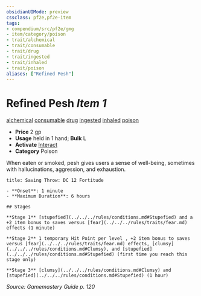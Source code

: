 ```yaml
---
obsidianUIMode: preview
cssclass: pf2e,pf2e-item
tags:
- compendium/src/pf2e/gmg
- item/category/poison
- trait/alchemical
- trait/consumable
- trait/drug
- trait/ingested
- trait/inhaled
- trait/poison
aliases: ["Refined Pesh"]
---
```

# Refined Pesh *Item 1*  
[alchemical](../../../Rules/traits/alchemical.md)  [consumable](../../../Rules/traits/consumable.md)  [drug](../../../Rules/traits/drug-gmg.md)  [ingested](../../../Rules/traits/ingested.md)  [inhaled](../../../Rules/traits/inhaled.md)  [poison](../../../Rules/traits/poison.md)  

- **Price** 2 gp
- **Usage** held in 1 hand; **Bulk** L
- **Activate** [Interact](../../../Rules/actions/interact.md)
- **Category** Poison

When eaten or smoked, pesh gives users a sense of well-being, sometimes with hallucinations, aggression, and exhaustion.

```ad-inline-affliction
title: Saving Throw: DC 12 Fortitude

- **Onset**: 1 minute
- **Maximum Duration**: 6 hours

## Stages

**Stage 1** [stupefied](../../../rules/conditions.md#Stupefied) and a +2 item bonus to saves versus [fear](../../../rules/traits/fear.md) effects (1 minute)

**Stage 2** 1 temporary Hit Point per level , +2 item bonus to saves versus [fear](../../../rules/traits/fear.md) effects, [clumsy](../../../rules/conditions.md#Clumsy), and [stupefied](../../../rules/conditions.md#Stupefied) (first time you reach this stage only)

**Stage 3** [clumsy](../../../rules/conditions.md#Clumsy) and [stupefied](../../../rules/conditions.md#Stupefied) (1 hour)
```

*Source: Gamemastery Guide p. 120*
